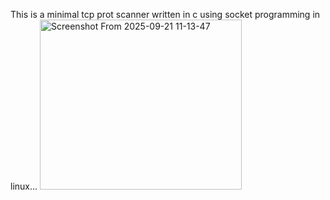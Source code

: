 This is a minimal tcp prot scanner written in c using socket programming in linux...
<img width="80%" height="272" alt="Screenshot From 2025-09-21 11-13-47" src="https://github.com/user-attachments/assets/b4c151a4-281f-4777-9f94-a5fb54bdf52f" />
